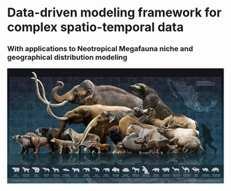 # Data-driven modeling framework for complex spatio-temporal data
### With applications to Neotropical Megafauna niche and geographical distribution modeling

![Megafauna Image](/assets/megafauna.jpg "Megafauna") 
